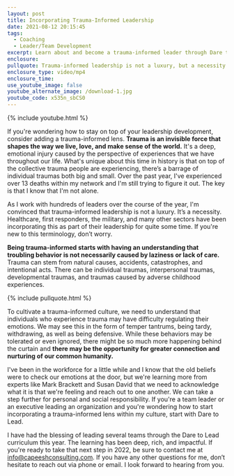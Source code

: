 ```yaml
---
layout: post
title: Incorporating Trauma-Informed Leadership
date: 2021-08-12 20:15:45
tags:
  - Coaching
  - Leader/Team Development
excerpt: Learn about and become a trauma-informed leader through Dare to Lead.
enclosure:
pullquote: Trauma-informed leadership is not a luxury, but a necessity.
enclosure_type: video/mp4
enclosure_time:
use_youtube_image: false
youtube_alternate_image: /download-1.jpg
youtube_code: x535n_sbCS0
---
```

{% include youtube.html %}

If you're wondering how to stay on top of your leadership development, consider adding a trauma-informed lens. **Trauma is an invisible force that shapes the way we live, love, and make sense of the world.** It's a deep, emotional injury caused by the perspective of experiences that we have throughout our life. What's unique about this time in history is that on top of the collective trauma people are experiencing, there’s a barrage of individual traumas both big and small. Over the past year, I've experienced over 13 deaths within my network and I'm still trying to figure it out. The key is that I know that I'm not alone.

As I work with hundreds of leaders over the course of the year, I'm convinced that trauma-informed leadership is not a luxury. It’s a necessity. Healthcare, first responders, the military, and many other sectors have been incorporating this as part of their leadership for quite some time. If you're new to this terminology, don’t worry.

**Being trauma-informed starts with having an understanding that troubling behavior is not necessarily caused by laziness or lack of care.** Trauma can stem from natural causes, accidents, catastrophes, and intentional acts. There can be individual traumas, interpersonal traumas, developmental traumas, and traumas caused by adverse childhood experiences.

{% include pullquote.html %}

To cultivate a trauma-informed culture, we need to understand that individuals who experience trauma may have difficulty regulating their emotions. We may see this in the form of temper tantrums, being tardy, withdrawing, as well as being defensive. While these behaviors may be tolerated or even ignored, there might be so much more happening behind the curtain and **there may be the opportunity for greater connection and nurturing of our common humanity.**

I've been in the workforce for a little while and I know that the old beliefs were to check our emotions at the door, but we're learning more from experts like Mark Brackett and Susan David that we need to acknowledge what it is that we're feeling and reach out to one another. We can take a step further for personal and social responsibility. If you're a team leader or an executive leading an organization and you're wondering how to start incorporating a trauma-informed lens within my culture, start with Dare to Lead.

I have had the blessing of leading several teams through the Dare to Lead curriculum this year. The learning has been deep, rich, and impactful. If you're ready to take that next step in 2022, be sure to contact me at [info@capeeshconsulting.com](mailto:info@capeeshconsulting.com). If you have any other questions for me, don’t hesitate to reach out via phone or email. I look forward to hearing from you.
